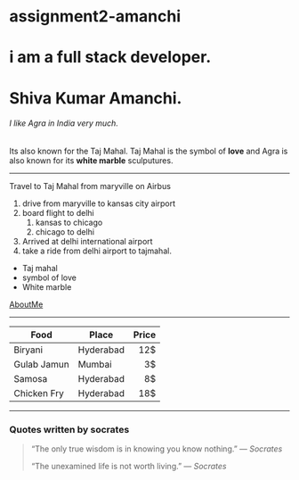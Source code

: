 # assignment2-amanchi
# i am a full stack developer.
# Shiva Kumar Amanchi.
###### I like Agra in India very much.

Its also known for the Taj Mahal.
Taj Mahal is the symbol of **love** and Agra is also known for its **white marble** sculputures.

---
 Travel to Taj Mahal from maryville on Airbus
 1. drive from maryville to kansas city airport
 2. board flight to delhi
    1. kansas to chicago
    2. chicago to delhi
3. Arrived at delhi international airport
4. take a ride from delhi airport to tajmahal.

* Taj mahal
* symbol of love
* White marble

[AboutMe](https://github.com/shivaamanchi/assignment2-amanchi/blob/main/AboutMe.md)

--- 
| Food | Place | Price |
| ---| ---| ---: |
| Biryani | Hyderabad | 12$ |
| Gulab Jamun | Mumbai | 3$ |
| Samosa | Hyderabad | 8$ |
| Chicken Fry | Hyderabad | 18$ |

---

### Quotes written by socrates

> “The only true wisdom is in knowing you know nothing.”
> ― *Socrates*
>
> “The unexamined life is not worth living.”
> ― *Socrates*


